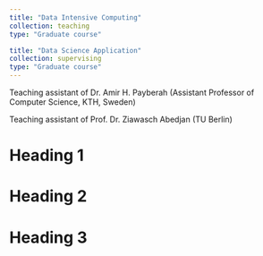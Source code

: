 ```yaml
---
title: "Data Intensive Computing"
collection: teaching
type: "Graduate course"

title: "Data Science Application"
collection: supervising
type: "Graduate course"
---
```

Teaching assistant of Dr. Amir H. Payberah (Assistant Professor of Computer Science, KTH, Sweden)

Teaching assistant of Prof. Dr. Ziawasch Abedjan (TU Berlin)

Heading 1
======

Heading 2
======

Heading 3
======
